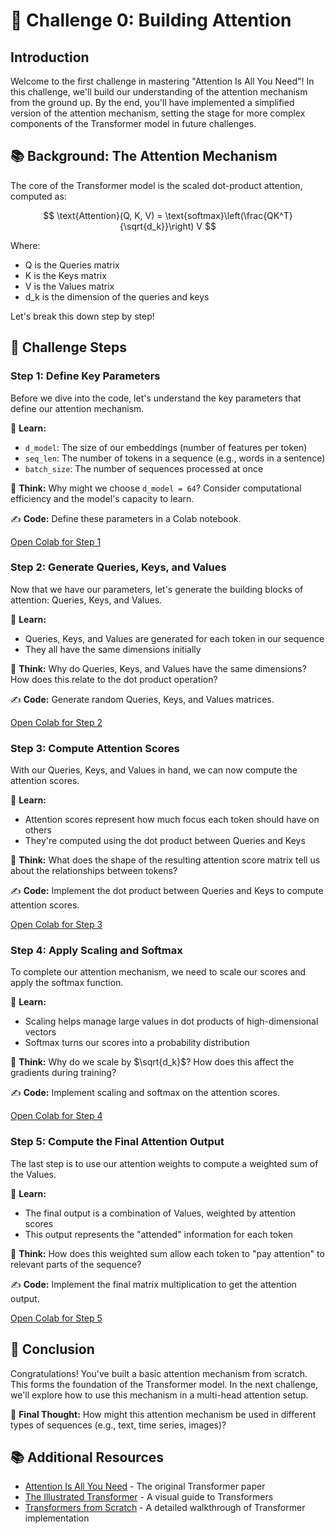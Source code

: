 # 🚀 Challenge 0: Building Attention

## Introduction

Welcome to the first challenge in mastering "Attention Is All You Need"! In this challenge, we'll build our understanding of the attention mechanism from the ground up. By the end, you'll have implemented a simplified version of the attention mechanism, setting the stage for more complex components of the Transformer model in future challenges.

## 📚 Background: The Attention Mechanism

The core of the Transformer model is the scaled dot-product attention, computed as:

$$ \text{Attention}(Q, K, V) = \text{softmax}\left(\frac{QK^T}{\sqrt{d_k}}\right) V $$

Where:
- Q is the Queries matrix
- K is the Keys matrix
- V is the Values matrix
- d_k is the dimension of the queries and keys

Let's break this down step by step!

## 🎯 Challenge Steps

### Step 1: Define Key Parameters

Before we dive into the code, let's understand the key parameters that define our attention mechanism.

📘 **Learn:**
- `d_model`: The size of our embeddings (number of features per token)
- `seq_len`: The number of tokens in a sequence (e.g., words in a sentence)
- `batch_size`: The number of sequences processed at once

🤔 **Think:** Why might we choose `d_model = 64`? Consider computational efficiency and the model's capacity to learn.

✍️ **Code:** Define these parameters in a Colab notebook.

[Open Colab for Step 1](https://colab.research.google.com/drive/your-notebook-link-here)

### Step 2: Generate Queries, Keys, and Values

Now that we have our parameters, let's generate the building blocks of attention: Queries, Keys, and Values.

📘 **Learn:**
- Queries, Keys, and Values are generated for each token in our sequence
- They all have the same dimensions initially

🤔 **Think:** Why do Queries, Keys, and Values have the same dimensions? How does this relate to the dot product operation?

✍️ **Code:** Generate random Queries, Keys, and Values matrices.

[Open Colab for Step 2](https://colab.research.google.com/drive/your-notebook-link-here)

### Step 3: Compute Attention Scores

With our Queries, Keys, and Values in hand, we can now compute the attention scores.

📘 **Learn:**
- Attention scores represent how much focus each token should have on others
- They're computed using the dot product between Queries and Keys

🤔 **Think:** What does the shape of the resulting attention score matrix tell us about the relationships between tokens?

✍️ **Code:** Implement the dot product between Queries and Keys to compute attention scores.

[Open Colab for Step 3](https://colab.research.google.com/drive/your-notebook-link-here)

### Step 4: Apply Scaling and Softmax

To complete our attention mechanism, we need to scale our scores and apply the softmax function.

📘 **Learn:**
- Scaling helps manage large values in dot products of high-dimensional vectors
- Softmax turns our scores into a probability distribution

🤔 **Think:** Why do we scale by $\sqrt{d_k}$? How does this affect the gradients during training?

✍️ **Code:** Implement scaling and softmax on the attention scores.

[Open Colab for Step 4](https://colab.research.google.com/drive/your-notebook-link-here)

### Step 5: Compute the Final Attention Output

The last step is to use our attention weights to compute a weighted sum of the Values.

📘 **Learn:**
- The final output is a combination of Values, weighted by attention scores
- This output represents the "attended" information for each token

🤔 **Think:** How does this weighted sum allow each token to "pay attention" to relevant parts of the sequence?

✍️ **Code:** Implement the final matrix multiplication to get the attention output.

[Open Colab for Step 5](https://colab.research.google.com/drive/your-notebook-link-here)

## 🎉 Conclusion

Congratulations! You've built a basic attention mechanism from scratch. This forms the foundation of the Transformer model. In the next challenge, we'll explore how to use this mechanism in a multi-head attention setup.

🧠 **Final Thought:** How might this attention mechanism be used in different types of sequences (e.g., text, time series, images)?

## 📚 Additional Resources

- [Attention Is All You Need](https://arxiv.org/abs/1706.03762) - The original Transformer paper
- [The Illustrated Transformer](http://jalammar.github.io/illustrated-transformer/) - A visual guide to Transformers
- [Transformers from Scratch](https://e2eml.school/transformers.html) - A detailed walkthrough of Transformer implementation
